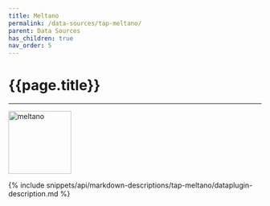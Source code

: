 ```yaml
---
title: Meltano
permalink: /data-sources/tap-meltano/
parent: Data Sources
has_children: true
nav_order: 5
---
```


# {{page.title}}

---

<img src="{{site.baseurl}}/assets/data_source_images/tap-meltano.png" width="125" alt="meltano">

{% include snippets/api/markdown-descriptions/tap-meltano/dataplugin-description.md %}
